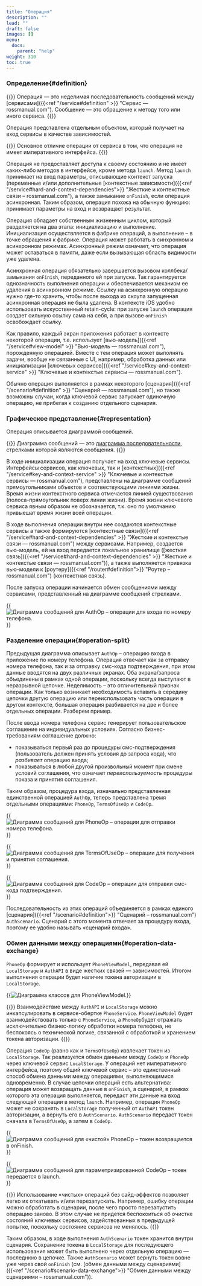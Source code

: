 ```yaml
---
title: "Операция"
description: ""
lead: ""
draft: false
images: []
menu:
  docs:
    parent: "help"
weight: 310
toc: true
---
```


### Определение{#definition}

{{<alert context="info" icon="👉">}}
Операция — это неделимая последовательность сообщений между [сервисами]({{<ref "/service#definition" >}} "Сервис — rossmanual.com").
Сообщение — это обращение к методу того или иного сервиса.
{{</alert>}}

Операция представлена отдельным объектом, который получает на вход сервисы в качестве зависимостей.

{{<alert context="success" icon="💡">}}
Основное отличие операции от сервиса в том, что операция не имеет императивного интерфейса.
{{</alert>}}

Операция не предоставляет доступа к своему состоянию и не имеет каких-либо методов в интерфейсе, кроме метода `launch`.  Метод `launch` принимает на вход параметры, описывающие контекст запуска (переменные и/или дополнительные [контекстные зависимости]({{<ref "/service#hard-and-context-dependencies">}} "Жесткие и контекстные связи – rossmanual.com"), а также замыкание `onFinish`, если операция асинхронная. Таким образом, операция похожа на обычную функцию: принимает параметры на вход и возвращает результат.

Операция обладает собственным жизненным циклом, который разделяется на два этапа: инициализацию и выполнение. Инициализация осуществляется в фабрике операций, а выполнение – в точке обращения к фабрике. Операция может работать в синхронном и асинхронном режимах. Асинхронный режим означает, что операция может оставаться в памяти, даже если вызывающая область видимости уже удалена. 

Асинхронная операция обязательно завершается вызовом коллбека/замыкания `onFinish`, переданного ей при запуске. Так гарантируется однозначность выполнения операции и обеспечивается механизм ее удаления в асинхронном режиме. Ссылку на асинхронную операцию нужно где-то хранить, чтобы после выхода из скоупа запущенная асинхронная операция не была удалена. В контексте iOS удобно использовать искусственный retain-cycle: при запуске `launch` операция создает сильную ссылку сама на себя, а при вызове `onFinish` освобождает ссылку.

Как правило, каждый экран приложения работает в контексте некоторой операции, т.е. использует [вью-модель]({{<ref "/service#view-model" >}} "Вью-модель — rossmanual.com"), порожденную операцией. Вместе с тем операция может выполнять задачи, вообще не связанные с UI, например, обработка данных или инициализации [ключевых сервисов]({{<ref "/service#key-and-context-service" >}} "Ключевые и контекстые сервисы — rossmanual.com").

Обычно операция выполняется в рамках некоторого [сценария]({{<ref "/scenario#definition" >}} "Сценарий — rossmanual.com"), но также возможны случаи, когда ключевой сервис запускает одиночную операцию, не прибегая к созданию отдельного сценария.

### Графическое представление{#representation}

Операция описывается диаграммой сообщений.

{{<alert context="info" icon="👉">}}
Диаграмма сообщений — это [диаграмма последовательности](https://ru.wikipedia.org/wiki/Диаграмма_последовательности "Диаграмма последовательности — Википедия"), стрелками которой являются сообщения.
{{</alert>}}

В ходе инициализации операция получает на вход ключевые сервисы. Интерфейсы сервисов, как ключевых, так и [контекстных]({{<ref "/service#key-and-context-service" >}} "Ключевые и контекстые сервисы — rossmanual.com"), представлены на диаграмме сообщений прямоугольниками объектов и соотвествующими линиями жизни. Время жизни контекстного сервиса отмечается линией существования (полоса-прямоугольник поверх линии жизни). Время жизни ключевого сервиса явным образом не обозначается, т.к. оно по умолчанию привыешат время жизни всей операции.

В ходе выполнения операции внутри нее создаются контекстные сервисы а также формируются [контекстные связи]({{<ref "/service#hard-and-context-dependencies" >}} "Жесткие и контекстые связи — rossmanual.com") между сервисами. Например, создается вью-модель, ей на вход передается локальное хранилище ([жесткая связь]({{<ref "/service#hard-and-context-dependencies" >}} "Жесткие и контекстые связи — rossmanual.com")), а также выполняется привязка вью-модели к [роутеру]({{<ref "/router#definition">}} "Роутер – rossmanual.com") (контекстная связь).

После запуска операции начинается обмен сообщениями между сервисами, представленный на диаграмме сообщений стрелками.

{{<image src="images/auth_op.svg" title="Диаграмма сообщений для AuthOp – операции для входа по номеру телефона.">}}

### Разделение операции{#operation-split}

Предыдущая диаграмма описывает `AuthOp` – операцию входа в приложение по номеру телефона. Операция отвечает как за отправку номера телефона, так и за отправку смс-кода подтверждения, при этом данные вводятся на двух различных экранах. Оба экрана/запроса объединены в рамках одной операции, поскольку всегда выступают в неразрывной цепочке. Неделимость – это отличительный признак операции. Как только возникает необходимость вставить в середину цепочки другую операцию или переиспользовать часть операции в другом контексте, большая операция разбивается на две и более отдельных операции. Разберем пример.

После ввода номера телефона сервис генерирует пользовательское соглашение на индивидуальных условиях. Согласно бизнес-требованиям соглашение должно:
- показываться первый раз до процедуры смс-подтверждения (пользователь должен принять условия до запроса кода), что *разбивает* операцию входа;
- показываться в любой другой произвольный момент при смене условий соглашения, что означает *переиспользуемость* процедуры показа и принятия соглашения. 

Таким образом, процедура входа, изначально представленная единственной операцией `AuthOp`, теперь представлена тремя отдельными операциями: `PhoneOp`, `TermsOfUseOp` и `CodeOp`.

{{<image src="images/phone_op.svg" title="Диаграмма сообщений для PhoneOp – операции для отправки номера телефона.">}}

{{<image src="images/tou_op.svg" title="Диаграмма сообщений для TermsOfUseOp – операции для получения и принятия соглашения.">}}

{{<image src="images/code_op.svg" title="Диаграмма сообщений для CodeOp – операции для отправки смс-кода подтверждения.">}}

Последовательность из этих операций объединяется в рамках единого [сценария]({{<ref "/scenario#definition">}} "Сценарий – rossmanual.com") `AuthScenario`. Сценарий с этого момента отвечает за процедуру входа, поэтому ее удобно называть «сценарий входа».

### Обмен данными между операциями{#operation-data-exchange}

`PhoneOp` формирует и использует `PhoneViewModel`, передавая ей `LocalStorage` и `AuthAPI` в виде жестких связей — зависимостей. Итогом выполнения операции будет наличие токена авторизации в `LocalStorage`.

{{<image src="images/phone_vm.svg" title="Диаграмма классов для PhoneViewModel.">}}

{{<alert context="success" icon="💡">}}
Взаимодействие между `AuthAPI` и `LocalStorage` можно инкапсулировать в сервисе-обертке `PhoneService`. `PhoneViewModel` будет взаимодействовать только с `PhoneService`, а `PhoneOp`будет отражать исключительно бизнес-логику обработки номера телефона, не беспокоясь о технической логике, связанной с обработкой и хранением токена авторизации.
{{</alert>}}

Операция `CodeOp` (равно как и `TermsOfUseOp`) извлекает токен из `LocalStorage`. Так реализуется обмен данными между `CodeOp` и `PhoneOp` через ключевой сервис `LocalStorage`. У операций нет императивного интерфейса, поэтому общий ключевой сервис – это единственный способ обмена данными между операциями, выполняющимися одновременно. В случае цепочки операций есть альтернатива: операция может возвращать данные в `onFinish`, а сценарий, в рамках которого эта операция выполняется, передаст эти данные на вход следующей операции в метод `launch`. Например, операция `PhoneOp` может не сохранять в `LocalStorage` полученный от `AuthAPI` токен авторизации, а вернуть его в `AuthScenario`. `AuthScenario` передаст токен сначала в `TermsOfUseOp`, а затем в `CodeOp`.

{{<image src="images/phone_token_op.svg" title="Диаграмма сообщений для «чистой» PhoneOp – токен возвращается в onFinish.">}}

{{<image src="images/code_token_op.svg" title="Диаграмма сообщений для параметризированной CodeOp – токен передается в launch.">}}

{{<alert context="success" icon="💡">}}
Использование «чистых» операций без сайд-эффектов позволяет легко их откатывать и/или перезапускать. Например, ошибку операции можно обработать в сценарии, после чего просто перезапустить операцию заново. В этом случае не придется беспокоиться об очистке состояний ключевых сервисов, задействованных в предыдущей попытке, поскольку состояние сервисов не менялось.
{{</alert>}}

Таким образом, в ходе выполнения `AuthScenario` токен хранится внутри сценария. Сохранение токена в `LocalStorage` для последующего использования может быть выполнено через отдельную операцию — последнюю в цепочке. Также `AuthScenario` может вернуть токен вовне уже через свой `onFinish` (см. [обмен данными между сценариями]({{<ref "/scenario#scenario-data-exchange">}} "Обмен данными между сценариями – rossmanual.com")).
